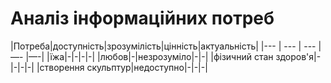 # Аналіз інформаційних потреб
|Потреба|доступність|зрозумілість|цінність|актуальність|
|--- | --- | --- |—- |—-|
|їжа|-|-|-|-|
|любов|-|незрозуміло|-|-|
|фізичний стан здоров'я|-|-|-|-|
|створення скульптур|недоступно|-|-|-|

